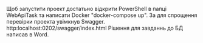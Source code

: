 Щоб запустити проект достатьно відкрити PowerShell в папці WebApiTask та написати Docker "docker-compose up".
За для спрощення перевірки проекта увімкнув Swagger. http:localhost:0202/swagger/index.html
Рішення для завданнь до БД написав в Word. 
